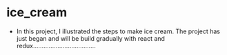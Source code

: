 # ice_cream

- In this project, I illustrated the steps to make ice cream. The project has just began and will be build gradually with react and redux....................................
